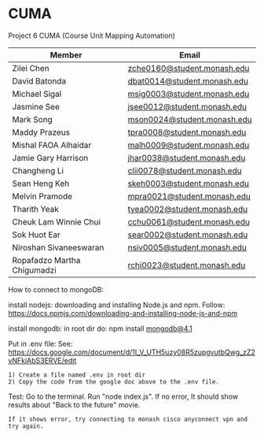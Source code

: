 # CUMA

Project 6 CUMA (Course Unit Mapping Automation)

| Member                      | Email                       |
| --------------------------- | --------------------------- |
| Zilei Chen                  | zche0160@student.monash.edu |
| David Batonda               | dbat0014@student.monash.edu |
| Michael Sigal               | msig0003@student.monash.edu |
| Jasmine See                 | jsee0012@student.monash.edu |
| Mark Song                   | mson0024@student.monash.edu |
| Maddy Prazeus               | tpra0008@student.monash.edu |
| Mishal FAOA Alhaidar        | malh0009@student.monash.edu |
| Jamie Gary Harrison         | jhar0038@student.monash.edu |
| Changheng Li                | clii0078@student.monash.edu |
| Sean Heng Keh               | skeh0003@student.monash.edu |
| Melvin Pramode              | mpra0021@student.monash.edu |
| Tharith Yeak                | tyea0002@student.monash.edu |
| Cheuk Lam Winnie Chui       | cchu0061@student.monash.edu |
| Sok Huot Ear                | sear0002@student.monash.edu |
| Niroshan Sivaneeswaran      | nsiv0005@student.monash.edu |
| Ropafadzo Martha Chigumadzi | rchi0023@student.monash.edu |

How to connect to mongoDB: 

install nodejs: 
    downloading and installing Node.js and npm. Follow:
    https://docs.npmjs.com/downloading-and-installing-node-js-and-npm

install mongodb: 
    in root dir do: 
    npm install mongodb@4.1

Put in .env file: 
    See: https://docs.google.com/document/d/1I_V_UTH5uzy08R5zupgvutbQwg_zZ2vNFkiAbS3ERVE/edit

    1) Create a file named .env in root dir
    2) Copy the code from the google doc above to the .env file.

Test: 
    Go to the terminal. Run "node index.js". If no error, It should show results about "Back to the future" movie. 

    If it shows error, try connecting to monash cisco anyconnect vpn and try again.






